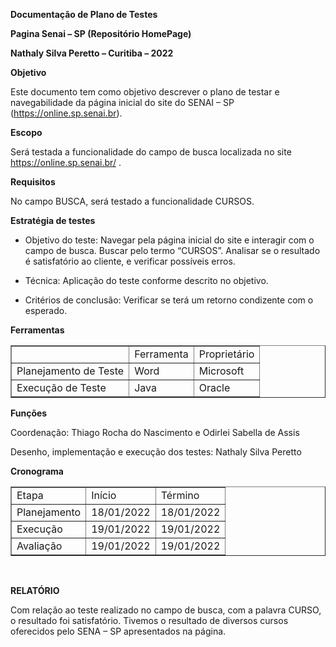 <b>Documentação de Plano de Testes 

Pagina Senai – SP (Repositório HomePage) 

Nathaly Silva Peretto – Curitiba – 2022 </b>

 

<b>Objetivo </b>

 Este documento tem como objetivo descrever o plano de testar e navegabilidade da página inicial do site do SENAI – SP (https://online.sp.senai.br).  

<b>Escopo  </b>

Será testada a funcionalidade do campo de busca localizada no site https://online.sp.senai.br/ .

<b>Requisitos </b>

No campo BUSCA, será testado a funcionalidade CURSOS.  

<b>Estratégia de testes </b>

- Objetivo do teste: Navegar pela página inicial do site e interagir com o campo de busca. Buscar pelo termo “CURSOS”. Analisar se o resultado é satisfatório ao cliente, e verificar possíveis erros.  

- Técnica: Aplicação do teste conforme descrito no objetivo. 

- Critérios de conclusão: Verificar se terá um retorno condizente com o esperado. 




<b>Ferramentas </b>
</br>
 <table border="1">
    <tr>
        <td> </td>
        <td>Ferramenta</td>
        <td>Proprietário</td>
    </tr>
   <tr>
        <td>Planejamento de Teste</td>
        <td>Word</td>
        <td>Microsoft</td>
    </tr>
  <tr>
        <td>Execução de Teste </td>
        <td>Java</td>
        <td>Oracle</td>
    </tr>    
 </table>


<b>Funções </b>


Coordenação: Thiago Rocha do Nascimento e Odirlei Sabella de Assis 


Desenho, implementação e execução dos testes:  Nathaly Silva Peretto 


<b>Cronograma</b> 


 <table border="1">
    <tr>
        <td>Etapa </td>
        <td>Início</td>
        <td>Término </td>
    </tr>
    <tr>
        <td>Planejamento </td>
        <td>18/01/2022</td>
        <td>18/01/2022 </td>
    </tr>
     <tr>
        <td>Execução </td>
        <td>19/01/2022 </td>
        <td>19/01/2022 </td>
    </tr>
     <tr>
        <td>Avaliação  </td>
        <td>19/01/2022 </td>
        <td>19/01/2022 </td>
    </tr>
     </table>
</br>


<b>RELATÓRIO </b>

Com relação ao teste realizado no campo de busca, com a palavra CURSO, o resultado foi satisfatório. Tivemos o resultado de diversos cursos oferecidos pelo SENA – SP apresentados na página.  

 
